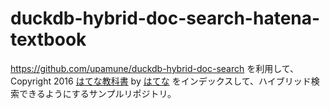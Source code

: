 # duckdb-hybrid-doc-search-hatena-textbook

https://github.com/upamune/duckdb-hybrid-doc-search を利用して、
Copyright 2016 <a href="https://github.com/hatena/Hatena-Textbook">はてな教科書</a> by <a href="http://www.hatena.ne.jp/">はてな</a> をインデックスして、ハイブリッド検索できるようにするサンプルリポジトリ。

